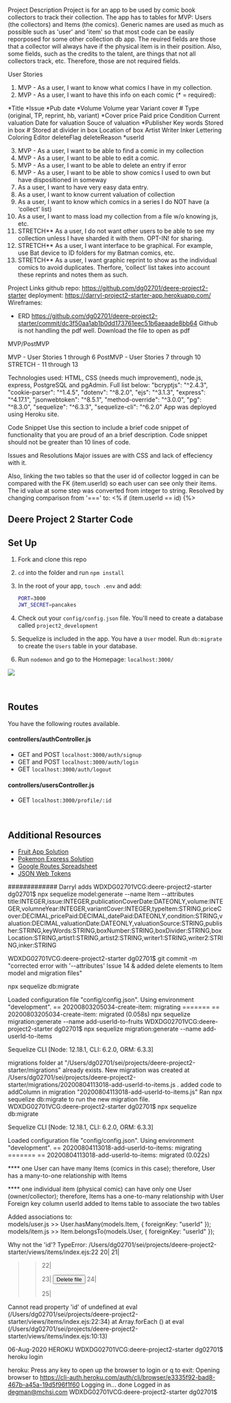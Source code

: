Project Description
Project is for an app to be used by comic book collectors to track their collection.  The app has to tables for MVP:  Users (the collectors) and Items (the comics).  Generic names are used as much as possible such as 'user' and 'item' so that most code can be easily reporposed for some other collection db app.  The reuired fields are those that a collector will always have if the physical item is in their position.  Also, some fields, such as the credits to the talent, are things that not all collectors track, etc.  Therefore, those are not required fields.

User Stories
1.	MVP - As a user, I want to know what comics I have in my collection.
2.	MVP - As a user, I want to have this info on each comic (* = required):
 
*Title
*Issue
*Pub date
*Volume
Volume year
Variant cover #
Type (original, TP,  reprint, hb, variant)
*Cover price
Paid price
Condition
Current valuation
Date for valuation
Souce of valuation
*Publisher
Key words
Stored in box #
Stored at divider in box
Location of box
Artist
Writer
Inker
Lettering
Coloring
Editor
deleteFlag 
deleteReason
*userId
 
3.	MVP - As a user, I want to be able to find a comic in my collection
4.	MVP - As a user, I want to be able to edit a comic.
5.	MVP - As a user, I want to be able to delete an entry if error
6.	MVP - As a user, I want to be able to show comics I used to own but have dispositioned in someway
7.	As a user, I want to have very easy data entry.
8.	As a user, I want to know current valuation of collection
9.	As a user, I want to know which comics in a series I do NOT have (a ‘collect’ list)
10.	As a user, I want to mass load my collection from a file w/o knowing js, etc.
11.	STRETCH** As a user, I do not want other users to be able to see my collection unless I have sharded it with them.  OPT-IN! for sharing.
12.	STRETCH** As a user, I want interface to be graphical.  For example, use Bat device to ID folders for my Batman comics, etc.
13.	STRETCH** As a user, I want graphic reprint to show as the individual comics to avoid duplicates.  Therfore, ‘collect’ list takes into account these reprints and notes them as such.


Project Links
github repo:  https://github.com/dg02701/deere-project2-starter
deployment: https://darryl-project2-starter-app.herokuapp.com/
Wireframes:
 - ERD https://github.com/dg02701/deere-project2-starter/commit/dc3f50aa1ab1b0dd173761eec51b6aeaade8bb64
 Github is not handling the pdf well.  Download the file to open as pdf


MVP/PostMVP

MVP - User Stories 1 through 6
PostMVP - User Stories 7 through 10
STRETCH - 11 through 13



Technologies used:
HTML, CSS (needs much improvement), node.js, express, PostgreSQL and pgAdmin.  Full list below:
    "bcryptjs": "^2.4.3",
    "cookie-parser": "^1.4.5",
    "dotenv": "^8.2.0",
    "ejs": "^3.1.3",
    "express": "^4.17.1",
    "jsonwebtoken": "^8.5.1",
    "method-override": "^3.0.0",
    "pg": "^8.3.0",
    "sequelize": "^6.3.3",
    "sequelize-cli": "^6.2.0"
App was deployed using Heroku site.

Code Snippet
Use this section to include a brief code snippet of functionality that you are proud of an a brief description. Code snippet should not be greater than 10 lines of code.


Issues and Resolutions
Major issues are with CSS and lack of effeciency with it.

Also, linking the two tables so that the user id of collector logged in can be compared with the FK  (item.userId) so each user can see only their items.  The id value at some step was converted from integer to string.  Resolved by changing comparison from '===' to:
<% if (item.userId == id) {%> 




## Deere Project 2 Starter Code

## Set Up

1. Fork and clone this repo
1. `cd` into the folder and run `npm install`
1. In the root of your app, `touch .env` and add:

   ```bash
   PORT=3000
   JWT_SECRET=pancakes
   ```

1. Check out your `config/config.json` file. You'll need to create a database called `project2_development`
1. Sequelize is included in the app. You have a `User` model. Run `db:migrate` to create the `Users` table in your database.
1. Run `nodemon` and go to the Homepage: `localhost:3000/`

![](https://i.imgur.com/uuhrOxQ.png)

<br>

## Routes

You have the following routes available.

#### controllers/authController.js

- GET and POST `localhost:3000/auth/signup`
- GET and POST `localhost:3000/auth/login`
- GET `localhost:3000/auth/logout`

#### controllers/usersController.js

- GET `localhost:3000/profile/:id`

<br>

## Additional Resources

- [Fruit App Solution](https://git.generalassemb.ly/jdr-0622/fruit-app-in-class)
- [Pokemon Express Solution](https://git.generalassemb.ly/jdr-0622/pokemon-express-sequelize6)
- [Google Routes Spreadsheet](https://docs.google.com/spreadsheets/d/14-LHKXLtEkp_vKEz3qSKjREnrmSyzQ9fimTlmrPsZsQ/edit#gid=0)
- [JSON Web Tokens](https://jwt.io/)


############# Darryl adds
WDXDG02701VCG:deere-project2-starter dg02701$ npx sequelize model:generate --name Item --attributes title:INTEGER,issue:INTEGER,publicationCoverDate:DATEONLY,volume:INTEGER,volumneYear:INTEGER,variantCover:INTEGER,typeItem:STRING,priceCover:DECIMAL,pricePaid:DECIMAL,datePaid:DATEONLY,condition:STRING,valuation:DECIMAL,valuationDate:DATEONLY,valuationSource:STRING,publisher:STRING,keyWords:STRING,boxNumber:STRING,boxDivider:STRING,boxLocation:STRING,artist1:STRING,artist2:STRING,writer1:STRING,writer2:STRING,inker:STRING

WDXDG02701VCG:deere-project2-starter dg02701$ git commit -m "corrected error with '--attributes' Issue 14 & added delete elements to Item model and migration files"

npx sequelize db:migrate

Loaded configuration file "config/config.json".
Using environment "development".
== 20200803205034-create-item: migrating =======
== 20200803205034-create-item: migrated (0.058s)
npx sequelize migration:generate --name add-userId-to-fruits
WDXDG02701VCG:deere-project2-starter dg02701$ npx sequelize migration:generate --name add-userId-to-items

Sequelize CLI [Node: 12.18.1, CLI: 6.2.0, ORM: 6.3.3]

migrations folder at "/Users/dg02701/sei/projects/deere-project2-starter/migrations" already exists.
New migration was created at /Users/dg02701/sei/projects/deere-project2-starter/migrations/20200804113018-add-userId-to-items.js .
added code to addColumn in migration "20200804113018-add-userId-to-items.js"
Ran npx sequelize db:migrate to run the new migration file.
WDXDG02701VCG:deere-project2-starter dg02701$ npx sequelize db:migrate

Sequelize CLI [Node: 12.18.1, CLI: 6.2.0, ORM: 6.3.3]

Loaded configuration file "config/config.json".
Using environment "development".
== 20200804113018-add-userId-to-items: migrating =======
== 20200804113018-add-userId-to-items: migrated (0.022s)

**** one User can have many Items (comics in this case); therefore, 
   User has a many-to-one relationship with Items
   
**** one individual item (physical comic) can have only one User (owner/collector); therefore,
   Items has a one-to-many relationship with User
   Foreign key column userId added to Items table to associate the two tables
   
Added associations to: <br>
   models/user.js >> User.hasMany(models.Item, { foreignKey: "userId" }); <br>
   models/item.js >> Item.belongsTo(models.User, { foreignKey: "userId" }); <br>

Why not the 'id'?
   TypeError: /Users/dg02701/sei/projects/deere-project2-starter/views/items/index.ejs:22
    20|                 </a>
    21|                 			<!--  ADD DELETE FORM HERE-->
 >> 22| 			<form action="/items/<%= item[i].id %>?_method=DELETE" method="POST">
    23| 				<input type="submit" value="Delete file"/>
    24|             </form>
    25|                         <!-- Add edit link here  -->

Cannot read property 'id' of undefined
    at eval (/Users/dg02701/sei/projects/deere-project2-starter/views/items/index.ejs:22:34)
    at Array.forEach (<anonymous>)
    at eval (/Users/dg02701/sei/projects/deere-project2-starter/views/items/index.ejs:10:13)

06-Aug-2020 HEROKU
WDXDG02701VCG:deere-project2-starter dg02701$ heroku login

heroku: Press any key to open up the browser to login or q to exit: 
Opening browser to https://cli-auth.heroku.com/auth/cli/browser/e3335f92-bad8-467b-a45a-19d5f96f1f60
Logging in... done
Logged in as degman@mchsi.com
WDXDG02701VCG:deere-project2-starter dg02701$ 
